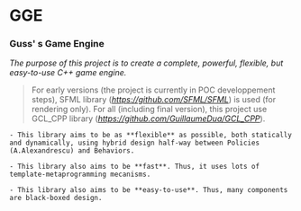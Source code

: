 # **GGE**
### Guss' s Game Engine

*The purpose of this project is to create a complete, powerful, flexible, but easy-to-use C++ game engine.*
> For early versions (the project is currently in POC developpement steps), SFML library (*https://github.com/SFML/SFML*) is used (for rendering only).
> For all (including final version), this project use GCL_CPP library (*https://github.com/GuillaumeDua/GCL_CPP*).

```
- This library aims to be as **flexible** as possible, both statically and dynamically, using hybrid design half-way between Policies (A.Alexandrescu) and Behaviors.

- This library also aims to be **fast**. Thus, it uses lots of template-metaprogramming mecanisms.

- This library also aims to be **easy-to-use**. Thus, many components are black-boxed design.
```
